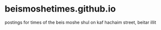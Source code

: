 # beismoshetimes.github.io
postings for times of the beis moshe shul on kaf hachaim street, beitar illit

